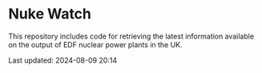 # Nuke Watch

This repository includes code for retrieving the latest information available on the output of EDF nuclear power plants in the UK.

Last updated: 2024-08-09 20:14